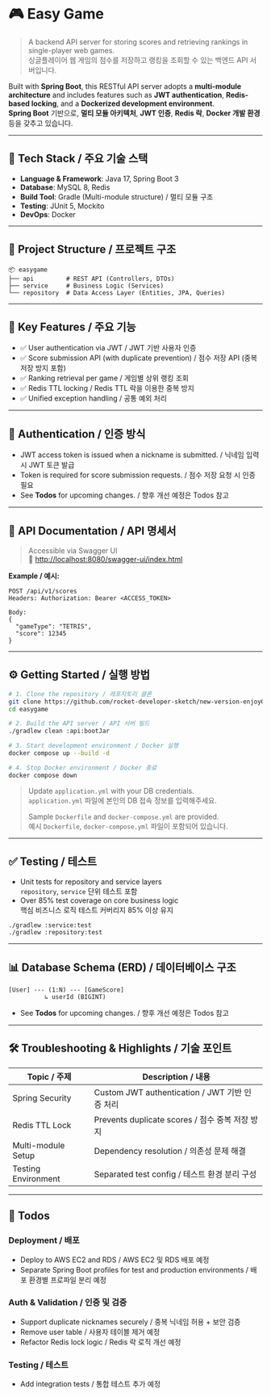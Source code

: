 
# 🎮 Easy Game

> A backend API server for storing scores and retrieving rankings in single-player web games.  
> 싱글플레이어 웹 게임의 점수를 저장하고 랭킹을 조회할 수 있는 백엔드 API 서버입니다.

Built with **Spring Boot**, this RESTful API server adopts a **multi-module architecture** and includes features such as **JWT authentication**, **Redis-based locking**, and a **Dockerized development environment**.  
**Spring Boot** 기반으로, **멀티 모듈 아키텍처**, **JWT 인증**, **Redis 락**, **Docker 개발 환경** 등을 갖추고 있습니다.

---

## 📌 Tech Stack / 주요 기술 스택

- **Language & Framework**: Java 17, Spring Boot 3
- **Database**: MySQL 8, Redis
- **Build Tool**: Gradle (Multi-module structure) / 멀티 모듈 구조
- **Testing**: JUnit 5, Mockito
- **DevOps**: Docker

---

## 🧱 Project Structure / 프로젝트 구조

```
📦 easygame
├── api         # REST API (Controllers, DTOs)
├── service     # Business Logic (Services)
└── repository  # Data Access Layer (Entities, JPA, Queries)
```

---

## 🧩 Key Features / 주요 기능

- ✅ User authentication via JWT / JWT 기반 사용자 인증
- ✅ Score submission API (with duplicate prevention) / 점수 저장 API (중복 저장 방지 포함)
- ✅ Ranking retrieval per game / 게임별 상위 랭킹 조회
- ✅ Redis TTL locking / Redis TTL 락을 이용한 중복 방지
- ✅ Unified exception handling / 공통 예외 처리

---

## 🔐 Authentication / 인증 방식

- JWT access token is issued when a nickname is submitted. / 닉네임 입력 시 JWT 토큰 발급
- Token is required for score submission requests. / 점수 저장 요청 시 인증 필요
- See **Todos** for upcoming changes. / 향후 개선 예정은 Todos 참고

---

## 🧪 API Documentation / API 명세서

> Accessible via Swagger UI  
> 📎 [http://localhost:8080/swagger-ui/index.html](http://localhost:8080/swagger-ui/index.html)

**Example / 예시:**

```
POST /api/v1/scores
Headers: Authorization: Bearer <ACCESS_TOKEN>

Body:
{
  "gameType": "TETRIS",
  "score": 12345
}
```

---

## ⚙️ Getting Started / 실행 방법

```bash
# 1. Clone the repository / 레포지토리 클론
git clone https://github.com/rocket-developer-sketch/new-version-enjoyGames-backend.git
cd easygame

# 2. Build the API server / API 서버 빌드
./gradlew clean :api:bootJar

# 3. Start development environment / Docker 실행
docker compose up --build -d

# 4. Stop Docker environment / Docker 종료
docker compose down
```

> Update `application.yml` with your DB credentials.  
> `application.yml` 파일에 본인의 DB 접속 정보를 입력해주세요.  
>  
> Sample `Dockerfile` and `docker-compose.yml` are provided.  
> 예시 `Dockerfile`, `docker-compose.yml` 파일이 포함되어 있습니다.

---

## ✅ Testing / 테스트

- Unit tests for repository and service layers  
  `repository`, `service` 단위 테스트 포함
- Over 85% test coverage on core business logic  
  핵심 비즈니스 로직 테스트 커버리지 85% 이상 유지

```bash
./gradlew :service:test
./gradlew :repository:test
```

---

## 📊 Database Schema (ERD) / 데이터베이스 구조

```
[User] --- (1:N) --- [GameScore]
          ↳ userId (BIGINT)
```
- See **Todos** for upcoming changes. / 향후 개선 예정은 Todos 참고

---

## 🛠️ Troubleshooting & Highlights / 기술 포인트

| Topic / 주제           | Description / 내용 |
|------------------------|---------------------|
| Spring Security        | Custom JWT authentication / JWT 기반 인증 처리 |
| Redis TTL Lock         | Prevents duplicate scores / 점수 중복 저장 방지 |
| Multi-module Setup     | Dependency resolution / 의존성 문제 해결 |
| Testing Environment    | Separated test config / 테스트 환경 분리 구성 |

---

## 🚧 Todos

### Deployment / 배포

- Deploy to AWS EC2 and RDS / AWS EC2 및 RDS 배포 예정
- Separate Spring Boot profiles for test and production environments / 배포 환경별 프로파일 분리 예정

### Auth & Validation / 인증 및 검증

- Support duplicate nicknames securely / 중복 닉네임 허용 + 보안 검증
- Remove user table / 사용자 테이블 제거 예정
- Refactor Redis lock logic / Redis 락 로직 개선 예정

### Testing / 테스트

- Add integration tests / 통합 테스트 추가 예정
